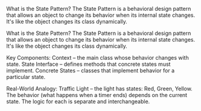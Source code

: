 What is the State Pattern?
The State Pattern is a behavioral design pattern that allows an object to change its behavior when its internal state 
changes. It's like the object changes its class dynamically.

What is the State Pattern?
The State Pattern is a behavioral design pattern that allows an object to change its behavior when its internal state 
changes. It's like the object changes its class dynamically.

Key Components:
Context – the main class whose behavior changes with state.
State Interface – defines methods that concrete states must implement.
Concrete States – classes that implement behavior for a particular state.

Real-World Analogy:
Traffic Light – the light has states: Red, Green, Yellow. The behavior (what happens when a timer ends) depends on the 
current state. The logic for each is separate and interchangeable.

